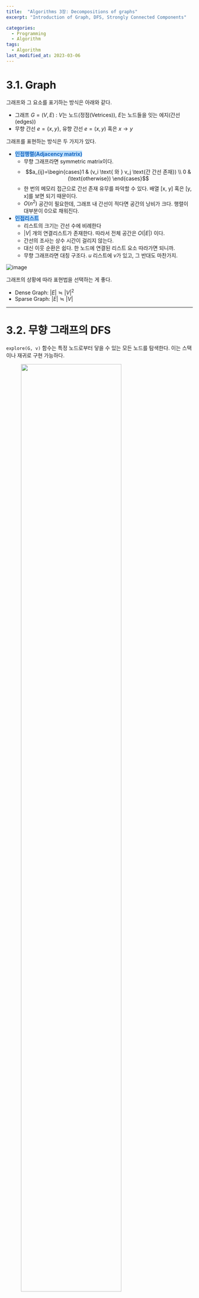 ```yaml
---
title:  "Algorithms 3장: Decompositions of graphs"
excerpt: "Introduction of Graph, DFS, Strongly Connected Components"

categories:
  - Programming
  - Algorithm
tags:
  - Algorithm
last_modified_at: 2023-03-06
---
```


# 3.1. Graph

그래프와 그 요소를 표기하는 방식은 아래와 같다.

- 그래프 $G = (V, E)$ : $V$는 노드(정점(Vetrices)), $E$는 노드들을 잇는 에지(간선(edges))
- 무향 간선 $e = \{x, y\}$, 유향 간선 $e = (x, y)$ 혹은 $x \rightarrow y$

그래프를 표현하는 방식은 두 가지가 있다.

- <span style="color: #1565C0; background: #BBDEFB">**인접행렬(Adjacency matrix)**</span>
  - 무향 그래프라면 symmetric matrix이다.
  - $$a_{ij}=\begin{cases}1 & (v_i \text{ 와 } v_j \text{간 간선 존재}) \\ 0 & (\text{otherwise}) \end{cases}$$
  - 한 번의 메모리 접근으로 간선 존재 유무를 파악할 수 있다. 배열 [x, y] 혹은 [y, x]를 보면 되기 때문이다.
  - $O(n^2)$ 공간이 필요한데, 그래프 내 간선이 적다면 공간의 낭비가 크다. 행렬이 대부분이 0으로 채워진다.
- <span style="color: #1565C0; background: #BBDEFB">**인접리스트**</span>
  - 리스트의 크기는 간선 수에 비례한다
  - $\vert V \vert$ 개의 연결리스트가 존재한다. 따라서 전체 공간은 $O(\vert E \vert)$ 이다.
  - 간선의 조사는 상수 시간이 걸리지 않는다.
  - 대신 이웃 순환은 쉽다. 한 노드에 연결된 리스트 요소 따라가면 되니까.
  - 무향 그래프라면 대칭 구조다. $u$ 리스트에 $v$가 있고, 그 반대도 마찬가지.

![image](https://user-images.githubusercontent.com/69252153/223089447-80d25b65-f2ea-414c-9865-3f4b07ad0e19.png)

그래프의 상황에 따라 표현법을 선택하는 게 좋다.

- Dense Graph: $\vert E \vert \fallingdotseq \vert V \vert ^2$
- Sparse Graph: $\vert E \vert \fallingdotseq \vert V \vert$

- - -

# 3.2. 무향 그래프의 DFS

`explore(G, v)` 함수는 특정 노드로부터 닿을 수 있는 모든 노드를 탐색한다. 이는 스택이나 재귀로 구현 가능하다.

<figure>
<img src="https://user-images.githubusercontent.com/69252153/223090186-d2c75785-d3f4-4776-98f7-9747788b36e5.png" width="80%">
<figcaption>explore() 알고리즘</figcaption>
</figure>

`explore` 의 방문 결과를 아래와 같이 트리로 나타낼 수 있다.

<figure>
<img src="https://user-images.githubusercontent.com/69252153/223092318-82152763-8b86-4b97-9f2a-332d7c7813f8.png" width="70%">
<figcaption>방문 결과 트리</figcaption>
</figure>

## Depth First Search

<span style="color: #1565C0; background: #BBDEFB">**깊이 우선 탐색(Depth First Search, DFS)**</span>는 전체 그래프를 순회할 때까지 `explore(G, v)`를 반복한다. 이는 트리가 여러 개 모인 forest를 형성한다.

<figure>
<img src="https://user-images.githubusercontent.com/69252153/223094549-5549e090-a28f-4007-95ab-3b566c77a0a2.png" width="60%">
<figcaption>DFS</figcaption>
</figure>

한 정점 당 아래의 복잡도를 가진다.

- $O(\vert V \vert)$: 방문 지점을 표시하고(`visited(v)`) `previsit(v)`, `postvisit(v)` 하기
- $O(\vert E \vert)$: 인접 간선의 루프를 찾는다. 간선 당 2번이다. $e = \{x, y\}$ 에서 $x \rightarrow y$ 한 번, $y \rightarrow x$ 한 번.

따라서 $O(\vert V \vert + \vert E \vert)$ 이다.

## 무향그래프에서 Connectivity

- <span style="color: #1565C0; background: #BBDEFB">**연결(Connected)**</span>: 무향 그래프에선 모든 노드 쌍의 경로가 있을 때를 말한다.
- <span style="color: #1565C0; background: #BBDEFB">**연결 영역(connected components, subgraph)**</span>: `explore()`가 되는 부분을 말한다.

따라서 DFS로 그래프의 연결 여부를 검사할 수 있다. 각 노드 $v$에 `explore` 호출 시마다 `ccum[v]` 정수를 할당해 연결 성분이 있는지 표시한다.

```
procedure previsit(v)
------------------------
ccnum[v] = cc
```

## 카운터(Clock)

처음 해당 노드를 발견했을 때(`previsit`)와 마지막으로 떠나갈 때(`postvisit`) 순서(시점)을 기록한다.

```
procedure previsit(v)
------------------------
pre[v] = clock
clock = clock + 1
```

```
procedure postvisit(v)
------------------------
post[v] = clock
clock = clock + 1
```

[pre, post]는 해당 정점이 스택에 들어오고 나간 시간, 즉 머문 시간이고, 스택은 First In Last Out (선입후출) 구조이다. 때문에 두 간격 [ pre (u), post (u)]와 [ pre (v), post (v)]는 서로 독립되어 있거나, 하나가 다른 하나를 포함한다. 

- - -

# 3.3. 유향그래프의 DFS

특별하게 사용되는 용어들을 정리한다.

- root: 트리의 시작 지점
- desendent: 어떤 노드로부터 뻗어나온 노드들
- ancestor: 해당 노드가 기원한 노드들
- parent: 해당 노드의 바로 직전 노드 (내가 기원한 노드)
- child: 해당 노드의 바로 직후 노드 (나로부터 뻗어나간 노드)

<figure>
<img src="https://user-images.githubusercontent.com/69252153/223099788-9adc941c-1306-481b-ba48-9dacc6bcaed1.png" width="50%">
<figcaption>DFS Tree</figcaption>
</figure>

- Tree edge: DFS forest의 일부
- Forward edge: 자식이 아닌 자손에게 이어짐
- Back edge: 부모가 아닌 조상에게 이어짐
- Cross edge: 자손도 조상도 아닌 노드에게 이어짐

## Directed Acyclic Graph

유향 그래프는 DFS가 back edge가 있을 때만 순환(cycle)을 갖는다.

<span style="color: #1565C0; background: #BBDEFB">**유향 비순환 그래프(Directed Acyclic Graph, DAG)**</span>는 

- 한 번의 DFS로 선형 시간에 acyclicity를 조사할 수 있다.
- 선형화(linearize)(또는 위상정렬(topologically sort, 순서대로 배열))이 가능하다.
  - `post` 숫자가 감소하도록 정렬하면 된다.
  - 가장 높은 `post`('source')에서 가장 낮은 `post`('sink') 순으로.
- 즉 모든 간선은 가장 낮은 `post`의 노드로 이어진다.

- - -

# 3.4. Strongly Connected Components
## 유향 그래프의 연결성(Connectivity)

유향 그래프의 경우, 양 방향으로 path가 있어야 두 노드가 연결되었다(connected)고 한다.

<span style="color: #1565C0; background: #BBDEFB">**Strongly Connected Components(강한 연결 성분)**</span>는 meta node로 줄일 수 있다. <span style="color: #1565C0; background: #BBDEFB">**Meta graph**</span>는 DAG이다.

따라서 모든 유향 그래프는 유향 그래프의 강한 성분들의 DAG이다. 

<figure>
<img src="https://user-images.githubusercontent.com/69252153/223101365-2706f2a1-d72d-4150-80ae-c32f064abed0.png" width="80%">
<figcaption>(a) 강한 연결 성분, (b) Meta graph</figcaption>
</figure>

그래서 유향 그래프의 연결구조를 두 계층으로 나눌 수 있다. 최상위 DAG가 하나 있고, DAG의 노드 하나하나는 완전한(full fledged) 강한 연결성분이다.

## 유향 그래프를 강한 연결 성분으로 분해하기

DFS를 이용해 선형시간에 유향 그래프를 강한 연결 성분으로 분해할 수 있다.

- `explore`의 서브루틴이 $u$에서 시작할 때, $u$에서 갈 수 있는 모든 노드를 방문하면 서브루틴이 종료된다.
  - e.g., 메타 그래프의 끝점(=강한 연결 성분의 끝점) 내 노드에서 호출하면 meta node를 순회하고 종료한다.
- DFS에서 가장 높은 `post`의 노드는 메타 그래프의 끝점(=강한 연결 성분의 끝점)의 source이다.
- $C$, $C'$ 이 메타 그래프의 끝점(=강한 연결 성분의 끝점)이고, $C$ 내의 노드에서 $C'$ 내의 노드로 간선이 있다면, $C$ 내 가장 높은 `post` >  $C'$ 내 가장 높은 `post`
  - 메타 그래프의 끝점(=강한 연결 성분의 끝점)의 가장 높은 `post`를 감소시키는 순서로 배열하면, 강한 연결 성분을 선형화시킬 수 있다.